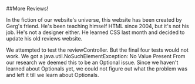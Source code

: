 ##More Reviews!

In the fiction of our website's universe, this website has been created by Gerg's friend. He's been teaching himself HTML since 2004, but it's not his job. He's not a designer either. He learned CSS last month and decided to update his old reviews website.

We attempted to test the reviewController. But the final four tests would not work. We got a java.util.NoSuchElementException: No Value Present
From our research we deemed this to be an Optional issue. Since we haven't learned about Optionals yet, we could not figure out what the problem was and left it till we learn about Optionals. 
